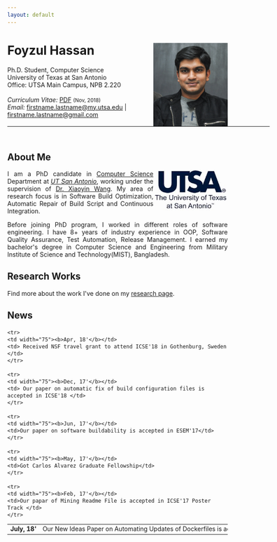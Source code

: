 ```yaml
---
layout: default
---
```


# Foyzul Hassan  <a href="/images/foyzul.png" target="_blank"><img src="images/foyzul.png" alt="Foyzul Hassan" style="width:170px;height:190px;" align="right"></a>
Ph.D. Student, Computer Science <br>
University of Texas at San Antonio <br>
Office: UTSA Main Campus, NPB 2.220 <br>
<br>
<em>Curriculum Vitae: </em><a href="/files/Foyzul_Hassan_CV.pdf" target="_blank">PDF</a>  <small>(Nov, 2018)</small> <br>
<em>Email: </em><a href="mailto:firstname.lastname@my.utsa.edu">firstname.lastname@my.utsa.edu</a> | <a href="mailto:firstname.lastname@gmail.com">firstname.lastname@gmail.com</a> <br>

<hr width="600px">

<hr style="height:10pt; visibility:hidden;" />

## About Me
<a href="http://www.utsa.edu/" target="_blank"><img src="images/UTSA.png" alt="UTSA" style="width:170px;" align="right"></a>


<p align="justify" style="max-width:600px">
I am a PhD candidate in <a class="tosu" href="http://www.cs.utsa.edu/" target="_blank">Computer Science</a> Department at <em><a class="tosu" href="http://www.utsa.edu/" target="_blank">UT San Antonio</a></em>, working under the supervision of <a href="http://www.cs.utsa.edu/~xwang/" target="_blank">Dr. Xiaoyin Wang</a>. My area of research focus is in Software Build Optimization, Automatic Repair of Build Script and Continuous Integration.</p>

<p align="justify" style="max-width:600px">
Before joining PhD program, I worked in different roles of software engineering. I have 8+ years of industry experience in OOP, Software Quality Assurance, Test Automation, Release Management. I earned my bachelor's degree in Computer Science and Engineering from Military Institute of Science and Technology(MIST), Bangladesh. </p>

## Research Works
<p align="justify" style="max-width:600px">
Find more about the work I've done on my  <a href="/research/" target="_blank">research page</a>.
</p>
<!-- <center> <em><a class="tosu"> Scroll down for news! </a></em></center> -->

## News

<table style="white-space: nowrap;">
	<tr>
	<td width="75"><b>July, 18'</b></td>
	<td> Our New Ideas Paper on Automating Updates of Dockerfiles is accepted in ASE'18 </td> 
	</tr>
	
	<tr>
	<td width="75"><b>Apr, 18'</b></td>
	<td> Received NSF travel grant to attend ICSE'18 in Gothenburg, Sweden </td>
	</tr>

	<tr>
	<td width="75"><b>Dec, 17'</b></td>
	<td> Our paper on automatic fix of build configuration files is accepted in ICSE'18 </td>
	</tr>
	
	<tr>
	<td width="75"><b>Jun, 17'</b></td>
	<td>Our paper on software buildability is accepted in ESEM'17</td>
	</tr>

	<tr>
	<td width="75"><b>May, 17'</b></td>
	<td>Got Carlos Alvarez Graduate Fellowship</td>
	</tr>
	
	<tr>
	<td width="75"><b>Feb, 17'</b></td>
	<td>Our papar of Mining Readme File is accepted in ICSE'17 Poster Track </td>
	</tr>
	 
</table>
